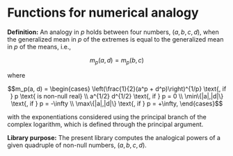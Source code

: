 # Functions for numerical analogy

**Definition:**
An analogy in $`p`$ holds between four numbers, $`(a, b, c, d)`$, when
the generalized mean in $`p`$ of the extremes
is equal to
the generalized mean in $`p`$ of the means, i.e.,
```math
m_p(a, d) = m_p(b, c)
```
where
```math
m_p(a, d) = \begin{cases}
            \left(\frac{1}{2}(a^p + d^p)\right)^{1/p} \text{, if } p \text{ is non-null real} \\
              a^{1/2} d^{1/2} \text{, if } p = 0 \\
             \min\{|a|,|d|\} \text{, if } p = -\infty \\
             \max\{|a|,|d|\} \text{, if } p = +\infty,
        \end{cases}
```
with the exponentiations considered using the principal branch of the complex logarithm, 
which is defined through the principal argument.

**Library purpose:**
The present library computes the analogical powers of a given quadruple of non-null numbers, $`(a, b, c, d)`$.
